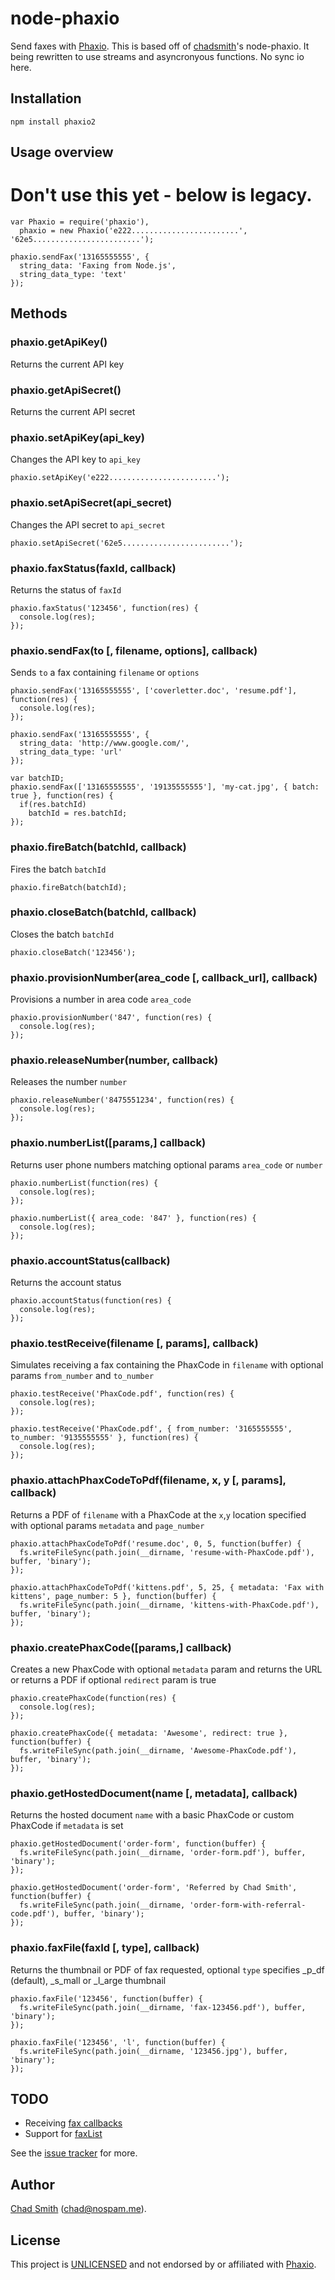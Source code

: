 # node-phaxio

Send faxes with [Phaxio](http://www.phaxio.com). This is based off of [chadsmith](http://twitter.com/chadsmith)'s node-phaxio. It being rewritten to use streams and asyncronyous functions. No sync io here.

## Installation

`npm install phaxio2`

## Usage overview

Don't use this yet - below is legacy.
===


	var Phaxio = require('phaxio'),
	  phaxio = new Phaxio('e222........................', '62e5........................');

	phaxio.sendFax('13165555555', {
	  string_data: 'Faxing from Node.js',
	  string_data_type: 'text'
	});

## Methods

### phaxio.getApiKey()

Returns the current API key

### phaxio.getApiSecret()

Returns the current API secret

### phaxio.setApiKey(api_key)

Changes the API key to `api_key`

	phaxio.setApiKey('e222........................');
	
### phaxio.setApiSecret(api_secret)

Changes the API secret to `api_secret`

	phaxio.setApiSecret('62e5........................');
	
### phaxio.faxStatus(faxId, callback)

Returns the status of `faxId`

	phaxio.faxStatus('123456', function(res) {
	  console.log(res);
	});

### phaxio.sendFax(to [, filename, options], callback)

Sends `to` a fax containing `filename` or `options`

	phaxio.sendFax('13165555555', ['coverletter.doc', 'resume.pdf'], function(res) {
	  console.log(res);
	});

	phaxio.sendFax('13165555555', {
	  string_data: 'http://www.google.com/',
	  string_data_type: 'url'
	});

	var batchID;
	phaxio.sendFax(['13165555555', '19135555555'], 'my-cat.jpg', { batch: true }, function(res) {
	  if(res.batchId)
	    batchId = res.batchId;
	});

### phaxio.fireBatch(batchId, callback)

Fires the batch `batchId`

	phaxio.fireBatch(batchId);

### phaxio.closeBatch(batchId, callback)

Closes the batch `batchId`

	phaxio.closeBatch('123456');

### phaxio.provisionNumber(area_code [, callback_url], callback)

Provisions a number in area code `area_code`

	phaxio.provisionNumber('847', function(res) {
	  console.log(res);
	});

### phaxio.releaseNumber(number, callback)

Releases the number `number`

	phaxio.releaseNumber('8475551234', function(res) {
	  console.log(res);
	});

### phaxio.numberList([params,] callback)

Returns user phone numbers matching optional params `area_code` or `number`

	phaxio.numberList(function(res) {
	  console.log(res);
	});

	phaxio.numberList({ area_code: '847' }, function(res) {
	  console.log(res);
	});

### phaxio.accountStatus(callback)

Returns the account status

	phaxio.accountStatus(function(res) {
	  console.log(res);
	});

### phaxio.testReceive(filename [, params], callback)

Simulates receiving a fax containing the PhaxCode in `filename` with optional params `from_number` and `to_number`

	phaxio.testReceive('PhaxCode.pdf', function(res) {
	  console.log(res);
	});

	phaxio.testReceive('PhaxCode.pdf', { from_number: '3165555555', to_number: '9135555555' }, function(res) {
	  console.log(res);
	});

### phaxio.attachPhaxCodeToPdf(filename, x, y [, params], callback)

Returns a PDF of `filename` with a PhaxCode at the `x`,`y` location specified with optional params `metadata` and `page_number`

	phaxio.attachPhaxCodeToPdf('resume.doc', 0, 5, function(buffer) {
	  fs.writeFileSync(path.join(__dirname, 'resume-with-PhaxCode.pdf'), buffer, 'binary');
	});

	phaxio.attachPhaxCodeToPdf('kittens.pdf', 5, 25, { metadata: 'Fax with kittens', page_number: 5 }, function(buffer) {
	  fs.writeFileSync(path.join(__dirname, 'kittens-with-PhaxCode.pdf'), buffer, 'binary');
	});

### phaxio.createPhaxCode([params,] callback)

Creates a new PhaxCode with optional `metadata` param and returns the URL or returns a PDF if optional `redirect` param is true

	phaxio.createPhaxCode(function(res) {
	  console.log(res);
	});

	phaxio.createPhaxCode({ metadata: 'Awesome', redirect: true }, function(buffer) {
	  fs.writeFileSync(path.join(__dirname, 'Awesome-PhaxCode.pdf'), buffer, 'binary');
	});

### phaxio.getHostedDocument(name [, metadata], callback)

Returns the hosted document `name` with a basic PhaxCode or custom PhaxCode if `metadata` is set

	phaxio.getHostedDocument('order-form', function(buffer) {
	  fs.writeFileSync(path.join(__dirname, 'order-form.pdf'), buffer, 'binary');
	});

	phaxio.getHostedDocument('order-form', 'Referred by Chad Smith', function(buffer) {
	  fs.writeFileSync(path.join(__dirname, 'order-form-with-referral-code.pdf'), buffer, 'binary');
	});

### phaxio.faxFile(faxId [, type], callback)

Returns the thumbnail or PDF of fax requested, optional `type` specifies _p_df (default), _s_mall or _l_arge thumbnail

	phaxio.faxFile('123456', function(buffer) {
	  fs.writeFileSync(path.join(__dirname, 'fax-123456.pdf'), buffer, 'binary');
	});

	phaxio.faxFile('123456', 'l', function(buffer) {
	  fs.writeFileSync(path.join(__dirname, '123456.jpg'), buffer, 'binary');
	});

## TODO

* Receiving [fax callbacks](http://www.phaxio.com/docs/api/receive/receiveCallback)
* Support for [faxList](http://www.phaxio.com/docs/api/general/faxList)

See the [issue tracker](http://github.com/chadsmith/node-phaxio/issues) for more.

## Author

[Chad Smith](http://twitter.com/chadsmith) ([chad@nospam.me](mailto:chad@nospam.me)).

## License

This project is [UNLICENSED](http://unlicense.org/) and not endorsed by or affiliated with [Phaxio](http://www.phaxio.com).
